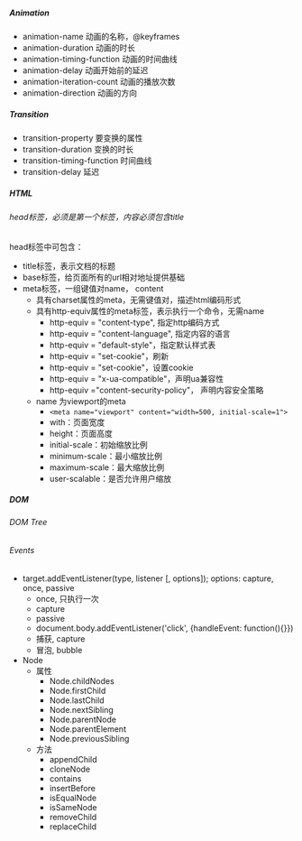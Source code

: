 ##### Animation
-	animation-name 动画的名称，@keyframes 
-	animation-duration 动画的时长
-	animation-timing-function 动画的时间曲线
-	animation-delay 动画开始前的延迟
-	animation-iteration-count 动画的播放次数
-	animation-direction 动画的方向

##### Transition
-	transition-property 要变换的属性
-	transition-duration 变换的时长
-	transition-timing-function 时间曲线
-	transition-delay 延迟

##### HTML
###### head标签，必须是第一个标签，内容必须包含title
head标签中可包含：
- title标签，表示文档的标题
- base标签，给页面所有的url相对地址提供基础
- meta标签，一组键值对name， content
	- 具有charset属性的meta，无需键值对，描述html编码形式
	- 具有http-equiv属性的meta标签，表示执行一个命令，无需name
		- http-equiv = "content-type", 指定http编码方式
		- http-equiv = "content-language", 指定内容的语言
		- http-equiv = "default-style"，指定默认样式表
		- http-equiv = "set-cookie"，刷新
		- http-equiv = "set-cookie"，设置cookie
		- http-equiv = "x-ua-compatible"，声明ua兼容性
		- http-equiv ="content-security-policy"， 声明内容安全策略
	- name 为viewport的meta
		- `<meta name="viewport" content="width=500, initial-scale=1">`
		- with：页面宽度
		- height：页面高度
		- initial-scale：初始缩放比例
		- minimum-scale：最小缩放比例
		- maximum-scale：最大缩放比例
		- user-scalable：是否允许用户缩放

##### DOM
###### DOM Tree

###### Events
-	target.addEventListener(type, listener [, options]); options: capture, once, passive
	-	once, 只执行一次
	-	capture
	-	passive
	-	document.body.addEventListener('click', {handleEvent: function(){}})
	-	捕获, capture
	-	冒泡, bubble
- Node
	- 属性
		- Node.childNodes
		- Node.firstChild
		- Node.lastChild
		- Node.nextSibling
		- Node.parentNode
		- Node.parentElement
		- Node.previousSibling
	- 方法
		- appendChild
		- cloneNode
		- contains
		- insertBefore
		- isEqualNode
		- isSameNode
		- removeChild
		- replaceChild
